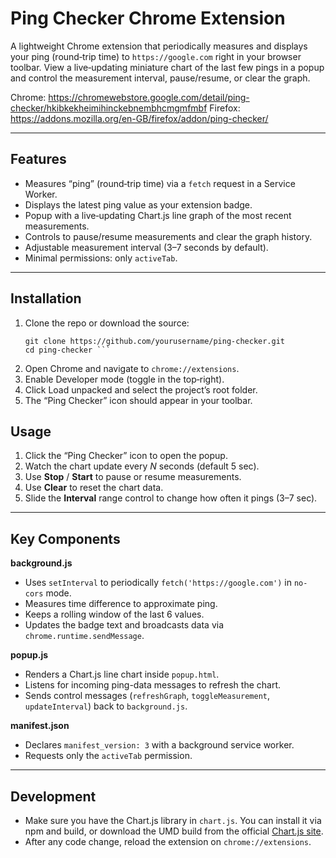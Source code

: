 # Ping Checker Chrome Extension

A lightweight Chrome extension that periodically measures and displays your ping (round‐trip time) to `https://google.com` right in your browser toolbar. View a live‐updating miniature chart of the last few pings in a popup and control the measurement interval, pause/resume, or clear the graph.

Chrome: https://chromewebstore.google.com/detail/ping-checker/hkibkekheimihinckebnembhcmgmfmbf
Firefox: https://addons.mozilla.org/en-GB/firefox/addon/ping-checker/

---

## Features

- Measures “ping” (round‐trip time) via a `fetch` request in a Service Worker.
- Displays the latest ping value as your extension badge.
- Popup with a live‐updating Chart.js line graph of the most recent measurements.
- Controls to pause/resume measurements and clear the graph history.
- Adjustable measurement interval (3–7 seconds by default).
- Minimal permissions: only `activeTab`.

---

## Installation

1. Clone the repo or download the source:
   ```
   git clone https://github.com/yourusername/ping-checker.git
   cd ping-checker ```
2. Open Chrome and navigate to `chrome://extensions`.
3. Enable Developer mode (toggle in the top‐right).
4. Click Load unpacked and select the project’s root folder.
5. The “Ping Checker” icon should appear in your toolbar.

## Usage

1. Click the “Ping Checker” icon to open the popup.  
2. Watch the chart update every _N_ seconds (default 5 sec).  
3. Use **Stop** / **Start** to pause or resume measurements.  
4. Use **Clear** to reset the chart data.  
5. Slide the **Interval** range control to change how often it pings (3–7 sec).

---

## Key Components

**background.js**  
- Uses `setInterval` to periodically `fetch('https://google.com')` in `no-cors` mode.  
- Measures time difference to approximate ping.  
- Keeps a rolling window of the last 6 values.  
- Updates the badge text and broadcasts data via `chrome.runtime.sendMessage`.  

**popup.js**  
- Renders a Chart.js line chart inside `popup.html`.  
- Listens for incoming ping-data messages to refresh the chart.  
- Sends control messages (`refreshGraph`, `toggleMeasurement`, `updateInterval`) back to `background.js`.  

**manifest.json**  
- Declares `manifest_version: 3` with a background service worker.  
- Requests only the `activeTab` permission.  

---

## Development

- Make sure you have the Chart.js library in `chart.js`. You can install it via npm and build, or download the UMD build from the official [Chart.js site](https://www.chartjs.org/).  
- After any code change, reload the extension on `chrome://extensions`.     
